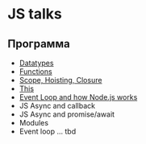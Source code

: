 # JS talks

## Программа

- [Datatypes](./datatypes/README.md)
- [Functions](./functions/README.md)
- [Scope, Hoisting, Closure](./functions/README.md)
- [This](./this/README.md)
- [Event Loop and how Node.js works](./eventloop/README.md)
- JS Async and callback
- JS Async and promise/await
- Modules
- Event loop
... tbd
